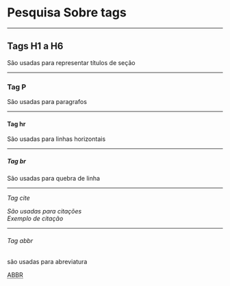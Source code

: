 <!DOCTYPE html>
<html>
      <body>
          <p>
          <h1>
          Pesquisa Sobre tags
          </h1>
          </p>
          <hr>
          <p>
          <h2>
          Tags H1 a H6
          </h2>
          </p>
          São usadas para representar títulos de seção
          <hr>
          <p>
          <h3>
          Tag P
          </h3>
          <p>
          São usadas para paragrafos
          <hr>
          <p>
          <h4>
          Tag hr
          </h4>
          <p>
          São usadas para linhas horizontais
          <hr>
          <p>
          <h5>
          Tag br
          </h5>
          <p>
          São usadas para quebra de linha
          <hr>
          <p>
          <cite>
          Tag cite
          </cite>
          <p>
          <cite>
          São usadas para citações
          <br>
          Exemplo de citação
          </cite>
          <br>
          <hr>
          <p>
          <h6>
          Tag abbr
          </h6>
          <p>
          são usadas para abreviatura
          <p>
          <abbr title="exemplo de abreviatura">
           ABBR
          </abbr>
      </body>
</html>

